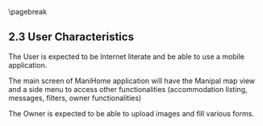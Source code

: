 \pagebreak

## 2.3 User Characteristics

The User is expected to be Internet literate and be able to use a mobile application.

The main screen of ManiHome application will have the Manipal map view and a side menu to access other functionalities (accommodation listing, messages, filters, owner functionalities)

The Owner is expected to be able to upload images and fill various forms.
